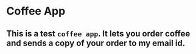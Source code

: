 # Coffee App

## This is a test ```coffee app```. It lets you order coffee and sends a copy of your order to my email id.
